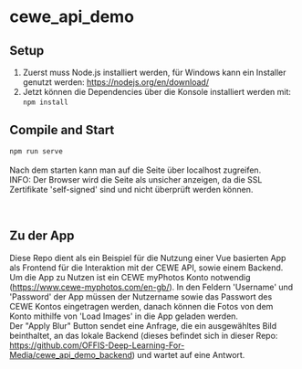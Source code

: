 # cewe_api_demo

## Setup

1. Zuerst muss Node.js installiert werden, für Windows kann ein Installer genutzt werden: https://nodejs.org/en/download/
2. Jetzt können die Dependencies über die Konsole installiert werden mit: ```npm install```


## Compile and Start
```npm run serve```<br>
<br>
Nach dem starten kann man auf die Seite über localhost zugreifen.<br>
INFO: Der Browser wird die Seite als unsicher anzeigen, da die SSL Zertifikate 'self-signed' sind und nicht überprüft werden können.

<br>

## Zu der App
Diese Repo dient als ein Beispiel für die Nutzung einer Vue basierten App als Frontend für die Interaktion mit der CEWE API, sowie einem Backend.<br>
Um die App zu Nutzen ist ein CEWE myPhotos Konto notwendig (https://www.cewe-myphotos.com/en-gb/). In den Feldern 'Username' und 'Password' der App müssen der Nutzername sowie das Passwort des CEWE Kontos eingetragen werden, danach können die Fotos von dem Konto mithilfe von 'Load Images' in die App geladen werden.<br>
Der "Apply Blur" Button sendet eine Anfrage, die ein ausgewähltes Bild beinthaltet, an das lokale Backend (dieses befindet sich in dieser Repo: https://github.com/OFFIS-Deep-Learning-For-Media/cewe_api_demo_backend) und wartet auf eine Antwort.
